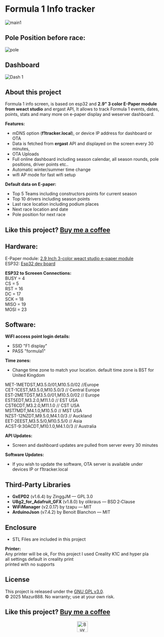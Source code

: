 
# Formula 1 Info tracker  
  
![main1](https://github.com/user-attachments/assets/bd2d88d6-c71a-4726-ab1c-6443115e69ff) 

## Pole Position before race:  

![pole](https://github.com/user-attachments/assets/883670d9-ccd7-417a-98e4-c7f5ccae7eb7)

## Dashboard     
  
![Dash 1](https://github.com/user-attachments/assets/c9934ac0-f57a-41f1-b868-346afdeda1d2)
   
## About this project  
Formula 1 info screen, is based on esp32 and **2.9"  3 color E-Paper module from weact studio** and ergast API, It allows to track Formula 1 events, dates, points, stats and many more on e-paper display and weserver dashboard.  
  
**Features:**  
  
- mDNS option (**f1tracker.local**), or device IP address for dashboard or OTA  
- Data is fetched from **ergast** API and displayed on the screen every 30 minutes,  
- OTA Uploads  
- Full online dashboard including season calendar, all season rounds, pole positions, driver points etc..  
- Automatic winter/summer time change  
- wifi AP mode for fast wifi setup  
    
**Default data on E-paper:**  
  
- Top 5 Teams including constructors points for current season   
- Top 10 drivers including season points   
- Last race location including podium places   
- Next race location and date  
- Pole position for next race  
  
##  Like this project? [Buy me a coffee](coff.ee/mazur888)  
  
## **Hardware:**  
E-Paper module: [2.9 Inch 3-color weact studio e-paper module](https://www.aliexpress.com/item/1005005183232092.html?spm=a2g0o.productlist.main.2.d29e43e0C0sZmD&algo_pvid=ab08f407-4a25-4efe-bcc8-adf1ec59051f&algo_exp_id=ab08f407-4a25-4efe-bcc8-adf1ec59051f-1&pdp_ext_f=%7B%22order%22%3A%22740%22%2C%22eval%22%3A%221%22%7D&pdp_npi=4%40dis%21GBP%2126.76%217.09%21%21%21251.74%2166.72%21%40211b813b17533132046734689e8b5e%2112000032024103612%21sea%21UK%210%21ABX&curPageLogUid=xo1fotgOXa89&utparam-url=scene%3Asearch%7Cquery_from%3A)  
ESP32: [Esp32 dev board](https://www.aliexpress.com/item/1005005476182210.html?spm=a2g0o.productlist.main.9.22806093i8gCEe&algo_pvid=237645af-105e-4264-bbb2-4e233f1f3b1e&algo_exp_id=237645af-105e-4264-bbb2-4e233f1f3b1e-8&pdp_ext_f=%7B%22order%22%3A%2220%22%2C%22eval%22%3A%221%22%7D&pdp_npi=4%40dis%21GBP%212.89%210.99%21%21%213.79%211.29%21%40211b629217533130616098320efa33%2112000041163128652%21sea%21UK%210%21ABX&curPageLogUid=WzkdBpQJJBM4&utparam-url=scene%3Asearch%7Cquery_from%3A)
  
**ESP32 to Screeen Connections:**  
BUSY = 4  
CS = 5  
RST = 16  
DC = 17  
SCK = 18  
MISO = 19  
MOSI = 23  
  
## **Software:**
**WiFI access point login details:**  
- SSID "F1 display"  
- PASS "formula1"  
  
**Time zones:**  
- Change time zone to match your location. default time zone is BST for United Kingdom  
  
MET-1METDST,M3.5.0/01,M10.5.0/02   //Europe  
CET-1CEST,M3.5.0,M10.5.0/3         // Central Europe  
EST-2METDST,M3.5.0/01,M10.5.0/02   // Europe  
EST5EDT,M3.2.0,M11.1.0           // EST USA  
CST6CDT,M3.2.0,M11.1.0           // CST USA  
MST7MDT,M4.1.0,M10.5.0           // MST USA  
NZST-12NZDT,M9.5.0,M4.1.0/3      // Auckland  
EET-2EEST,M3.5.5/0,M10.5.5/0     // Asia  
ACST-9:30ACDT,M10.1.0,M4.1.0/3   // Australia  
  
**API Updates:**  
- Screen and dashboard updates are pulled from server every 30 minutes
  
**Software Updates:**  
- If you wish to update the software, OTA server is available under devices IP or f1tracker.local
  
## **Third‑Party Libraries**  
- **GxEPD2** (v1.6.4) by ZinggJM — GPL 3.0  
- **U8g2_for_Adafruit_GFX** (v1.8.0) by olikraus — BSD 2‑Clause  
- **WiFiManager** (v2.0.17) by tzapu — MIT  
- **ArduinoJson** (v7.4.2) by Benoit Blanchon — MIT

## Enclosure
- STL Files are included in this project  
  
**Printer:**  
Any printer will be ok, For this project I used Creality K1C and hyper pla  
all settings default in creality print  
printed with no supports  
  
## License
This project is released under the [GNU GPL v3.0](LICENSE).  
© 2025 Mazur888. No warranty; use at your own risk.
  
##  Like this project? [Buy me a coffee](coff.ee/mazur888)  
  
<p align="center">
<a href="https://www.buymeacoffee.com/mazur888" target="_blank"><img src="https://cdn.buymeacoffee.com/buttons/default-orange.png" alt="Buy Me A Coffee" height="35" width="auto"></a>
</p>
